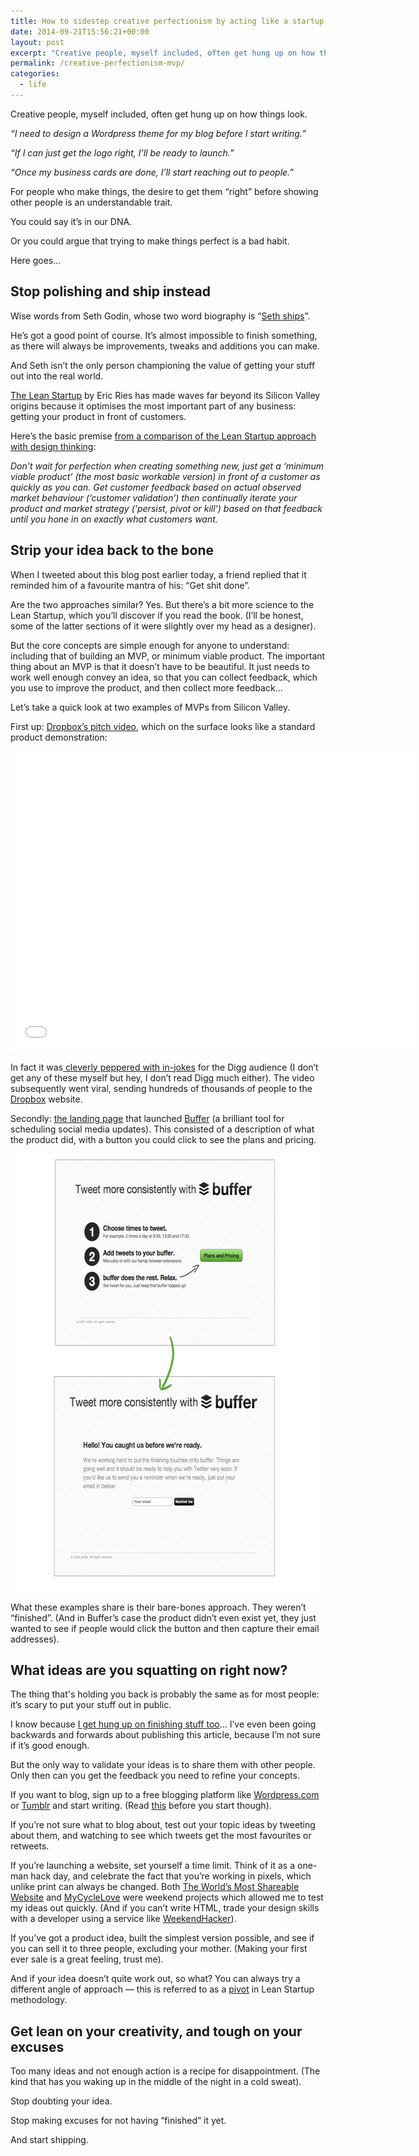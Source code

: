 ```yaml
---
title: How to sidestep creative perfectionism by acting like a startup
date: 2014-09-21T15:56:21+00:00
layout: post
excerpt: "Creative people, myself included, often get hung up on how things look. Here's how to stop polishing, and start shipping instead."
permalink: /creative-perfectionism-mvp/
categories:
  - life
---
```

Creative people, myself included, often get hung up on how things look.

<em>“I need to design a Wordpress theme for my blog before I start writing.”</em>

<em>“If I can just get the logo right, I’ll be ready to launch.”</em>

<em>“Once my business cards are done, I’ll start reaching out to people.”</em>

For people who make things, the desire to get them “right” before showing other people is an understandable trait.

You could say it’s in our DNA.

Or you could argue that trying to make things perfect is a bad habit.

Here goes...  

<h2>Stop polishing and ship instead</h2>

Wise words from Seth Godin, whose two word biography is “<a href="http://www.sethgodin.com/sg/docs/brainwash.pdf">Seth ships</a>”.

He’s got a good point of course. It’s almost impossible to finish something, as there will always be improvements, tweaks and additions you can make.

And Seth isn’t the only person championing the value of getting your stuff out into the real world.

<a href="http://www.amazon.co.uk/s/?_encoding=UTF8&amp;camp=1634&amp;creative=19450&amp;keywords=lean%20startup&amp;linkCode=ur2&amp;qid=1411302210&amp;rh=i%3Aaps%2Ck%3Alean%20startup&amp;tag=greig-21&amp;linkId=J2QHTBGUGZNFYQQE">The Lean Startup</a> by Eric Ries has made waves far beyond its Silicon Valley origins because it optimises the most important part of any business: getting your product in front of customers.

Here’s the basic premise <a href="http://www.virgin.com/unite/entrepreneurship/when-lean-startup-meets-design-thinking-lessons-for-social-entrepreneurs">from a comparison of the Lean Startup approach with design thinking</a>:

<em>Don’t wait for perfection when creating something new, just get a ‘minimum viable product’ (the most basic workable version) in front of a customer as quickly as you can. Get customer feedback based on actual observed market behaviour (‘customer validation’) then continually iterate your product and market strategy (‘persist, pivot or kill’) based on that feedback until you hone in on exactly what customers want.</em>

<h2>Strip your idea back to the bone</h2>

When I tweeted about this blog post earlier today, a friend replied that it reminded him of a favourite mantra of his: “Get shit done”.

Are the two approaches similar? Yes. But there’s a bit more science to the Lean Startup, which you’ll discover if you read the book. (I’ll be honest, some of the latter sections of it were slightly over my head as a designer).

But the core concepts are simple enough for anyone to understand: including that of building an MVP, or minimum viable product. The important thing about an MVP is that it doesn’t have to be beautiful. It just needs to work well enough convey an idea, so that you can collect feedback, which you use to improve the product, and then collect more feedback...

Let’s take a quick look at two examples of MVPs from Silicon Valley.

First up: <a href="https://www.youtube.com/watch?v=7QmCUDHpNzE">Dropbox’s pitch video</a>, which on the surface looks like a standard product demonstration:

   <iframe src="//www.youtube.com/embed/7QmCUDHpNzE?wmode=opaque&amp;enablejsapi=1" height="480" width="640" scrolling="no" frameborder="0" allowfullscreen="">
</iframe>

<span><span>In fact it was</span><a href="http://techcrunch.com/2011/10/19/dropbox-minimal-viable-product/"><span> cleverly peppered with in-jokes</span></a><span> for the Digg audience (I don’t get any of these myself but hey, I don’t read Digg much either). The video subsequently went viral, sending hundreds of thousands of people to the </span><a href="https://db.tt/Yv79Abf"><span>Dropbox</span></a><span> website.</span></span>

Secondly:&nbsp;<a href="http://blog.bufferapp.com/idea-to-paying-customers-in-7-weeks-how-we-did-it">the landing page</a>&nbsp;that launched&nbsp;<a href="http://bufferapp.com/r/d4f0f">Buffer</a>&nbsp;(a brilliant tool for scheduling social media updates). This consisted of a description of what the product did, with a button you could click to see the plans and pricing.

<img src="/media/buffer-mvp.png" alt="" width="630" height="700" class="alignnone size-full wp-image-1961" />

What these examples share is their bare-bones approach. They weren’t “finished”. (And in Buffer’s case the product didn’t even exist yet, they just wanted to see if people would click the button and then capture their email addresses).

<h2>What ideas are you squatting on right now?</h2>

The thing that's holding you back is probably the same as for most people: it’s scary to put your stuff out in public.&nbsp;

I know because <a href="http://greig.cc/i-never-finish-anyth">I get hung up on finishing stuff too</a>… I’ve even been going backwards and forwards about publishing this article, because I’m not sure if it’s good enough.&nbsp;

But the only way to validate your ideas is to share them with other people. Only then can you get the feedback you need to refine your concepts.

If you want to blog, sign up to a free blogging platform like <a href="https://wordpress.com/">Wordpress.com</a> or <a href="http://www.tumblr.com/">Tumblr</a> and start writing. (Read <a href="http://fizzle.co/sparkline/should-i-start-a-blog">this</a> before you start though).

If you’re not sure what to blog about, test out your topic ideas by tweeting about them, and watching to see which tweets get the most favourites or retweets.

If you’re launching a website, set yourself a time limit. Think of it as a one-man hack day, and celebrate the fact that you’re working in pixels, which unlike print can always be changed. Both <a href="http://worldsmostshareablewebsite.greig.cc/">The World’s Most Shareable Website</a> and <a href="http://my.cyclelove.net/">MyCycleLove</a> were weekend projects which allowed me to test my ideas out quickly. (And if you can’t write HTML, trade your design skills with a developer using a service like <a href="http://www.weekendhacker.net/">WeekendHacker</a>).

If you’ve got a product idea, built the simplest version possible, and see if you can sell it to three people, excluding your mother. (Making your first ever sale is a great feeling, trust me).

And if your idea doesn’t quite work out, so what? You can always try a different angle of approach — this is referred to as a&nbsp;<a href="http://en.wikipedia.org/wiki/Lean_startup#Pivot">pivot</a> in Lean Startup methodology.

<h2>Get lean on your creativity, and tough on your excuses</h2>

Too many ideas and not enough action is a recipe for disappointment. (The kind that has you waking up in the middle of the night in a cold sweat).

Stop doubting your idea.

Stop making excuses for not having “finished” it yet.

And start shipping.
